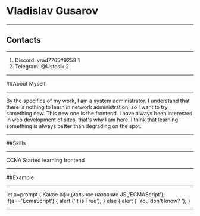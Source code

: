 # Vladislav Gusarov
***
## Contacts
***
1. Discord: vrad7765#9258 1
2. Telegram: @Ustosik 2
***
##About Myself
***
By the specifics of my work, I am a system administrator. I understand that there is nothing to learn in network administration, so I want to try something new. This new one is the frontend. I have always been interested in web development of sites, that's why I am here. I think that learning something is always better than degrading on the spot.
***
##Skills
***
CCNA
Started learning frontend
***
##Example
*** 
let a=prompt ('Какое официальное название JS','ECMAScript');
if(a=='EcmaScript')
{ 
alert ('It is True'); 
}
else
{ 
alert (' You don't know? ');
}
***


